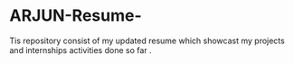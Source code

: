 # ARJUN-Resume-
Tis repository consist of my updated resume which showcast my projects and internships activities done so far .

